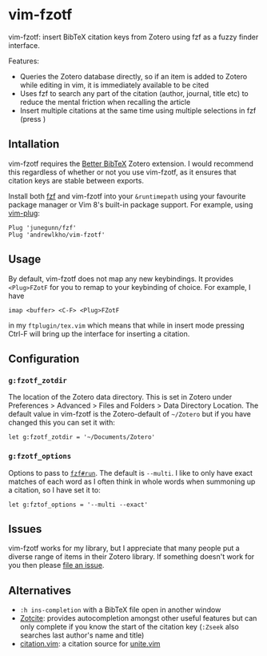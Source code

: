 # vim-fzotf

vim-fzotf: insert BibTeX citation keys from Zotero using fzf as a fuzzy finder interface.

Features:
- Queries the Zotero database directly, so if an item is added to Zotero while 
  editing in vim, it is immediately available to be cited
- Uses fzf to search any part of the citation (author, journal, title etc) to 
  reduce the mental friction when recalling the article
- Insert multiple citations at the same time using multiple selections in fzf 
  (press <Tab>)

## Intallation

vim-fzotf requires the [Better BibTeX][BBT] Zotero extension.  I would recommend 
this regardless of whether or not you use vim-fzotf, as it ensures that citation 
keys are stable between exports.

[BBT]: https://github.com/retorquere/zotero-better-bibtex

Install both [fzf][fzf] and vim-fzotf into your `&runtimepath` using your 
favourite package manager or Vim 8's built-in package support.  For example, 
using [vim-plug][vim-plug]:

    Plug 'junegunn/fzf'
    Plug 'andrewlkho/vim-fzotf'

[fzf]: https://github.com/junegunn/fzf/
[vim-plug]: https://github.com/junegunn/vim-plug


## Usage

By default, vim-fzotf does not map any new keybindings.  It provides 
`<Plug>FZotF` for you to remap to your keybinding of choice.  For example, 
I have

    imap <buffer> <C-F> <Plug>FZotF

in my `ftplugin/tex.vim` which means that while in insert mode pressing Ctrl-F 
will bring up the interface for inserting a citation.


## Configuration
    
### `g:fzotf_zotdir`

The location of the Zotero data directory.  This is set in Zotero under 
Preferences > Advanced > Files and Folders > Data Directory Location.  The 
default value in vim-fzotf is the Zotero-default of `~/Zotero` but if you have 
changed this you can set it with:

    let g:fzotf_zotdir = '~/Documents/Zotero'

### `g:fzotf_options`

Options to pass to [`fzf#run`][fzfrun].  The default is `--multi`.  I like to 
only have exact matches of each word as I often think in whole words when 
summoning up a citation, so I have set it to:

    let g:fztof_options = '--multi --exact'

[fzfrun]: https://github.com/junegunn/fzf/blob/master/README-VIM.md#fzfrun


## Issues

vim-fzotf works for my library, but I appreciate that many people put a diverse 
range of items in their Zotero library.  If something doesn't work for you then 
please [file an issue][issues].

[issues]: https://github.com/andrewlkho/vim-fzotf/issues


## Alternatives

- `:h ins-completion` with a BibTeX file open in another window
- [Zotcite][zotcite]: provides autocompletion amongst other useful features but 
  can only complete if you know the start of the citation key (`:Zseek` also 
  searches last author's name and title)
- [citation.vim][citation]: a citation source for [unite.vim][unite]

[zotcite]: https://github.com/jalvesaq/zotcite
[citation]: https://github.com/rafaqz/citation.vim
[unite]: https://github.com/Shougo/unite.vim
